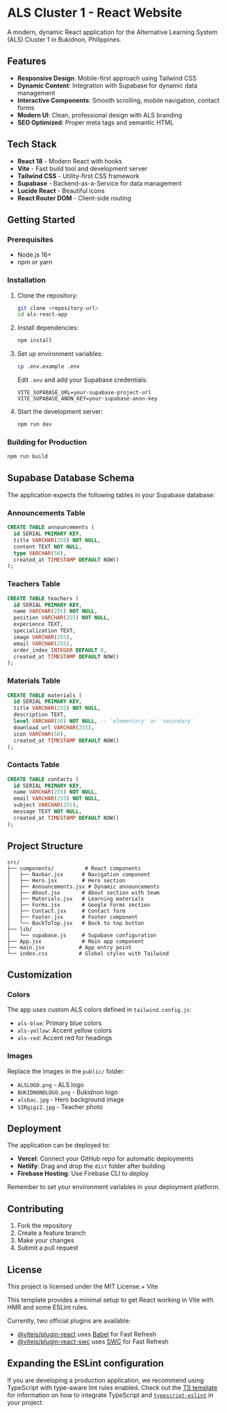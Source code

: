 # ALS Cluster 1 - React Website

A modern, dynamic React application for the Alternative Learning System (ALS) Cluster 1 in Bukidnon, Philippines.

## Features

- **Responsive Design**: Mobile-first approach using Tailwind CSS
- **Dynamic Content**: Integration with Supabase for dynamic data management
- **Interactive Components**: Smooth scrolling, mobile navigation, contact forms
- **Modern UI**: Clean, professional design with ALS branding
- **SEO Optimized**: Proper meta tags and semantic HTML

## Tech Stack

- **React 18** - Modern React with hooks
- **Vite** - Fast build tool and development server
- **Tailwind CSS** - Utility-first CSS framework
- **Supabase** - Backend-as-a-Service for data management
- **Lucide React** - Beautiful icons
- **React Router DOM** - Client-side routing

## Getting Started

### Prerequisites

- Node.js 16+ 
- npm or yarn

### Installation

1. Clone the repository:
   ```bash
   git clone <repository-url>
   cd als-react-app
   ```

2. Install dependencies:
   ```bash
   npm install
   ```

3. Set up environment variables:
   ```bash
   cp .env.example .env
   ```
   Edit `.env` and add your Supabase credentials:
   ```
   VITE_SUPABASE_URL=your-supabase-project-url
   VITE_SUPABASE_ANON_KEY=your-supabase-anon-key
   ```

4. Start the development server:
   ```bash
   npm run dev
   ```

### Building for Production

```bash
npm run build
```

## Supabase Database Schema

The application expects the following tables in your Supabase database:

### Announcements Table
```sql
CREATE TABLE announcements (
  id SERIAL PRIMARY KEY,
  title VARCHAR(255) NOT NULL,
  content TEXT NOT NULL,
  type VARCHAR(50),
  created_at TIMESTAMP DEFAULT NOW()
);
```

### Teachers Table
```sql
CREATE TABLE teachers (
  id SERIAL PRIMARY KEY,
  name VARCHAR(255) NOT NULL,
  position VARCHAR(255) NOT NULL,
  experience TEXT,
  specialization TEXT,
  image VARCHAR(255),
  email VARCHAR(255),
  order_index INTEGER DEFAULT 0,
  created_at TIMESTAMP DEFAULT NOW()
);
```

### Materials Table
```sql
CREATE TABLE materials (
  id SERIAL PRIMARY KEY,
  title VARCHAR(255) NOT NULL,
  description TEXT,
  level VARCHAR(50) NOT NULL, -- 'elementary' or 'secondary'
  download_url VARCHAR(255),
  icon VARCHAR(50),
  created_at TIMESTAMP DEFAULT NOW()
);
```

### Contacts Table
```sql
CREATE TABLE contacts (
  id SERIAL PRIMARY KEY,
  name VARCHAR(255) NOT NULL,
  email VARCHAR(255) NOT NULL,
  subject VARCHAR(255),
  message TEXT NOT NULL,
  created_at TIMESTAMP DEFAULT NOW()
);
```

## Project Structure

```
src/
├── components/          # React components
│   ├── Navbar.jsx      # Navigation component
│   ├── Hero.jsx        # Hero section
│   ├── Announcements.jsx # Dynamic announcements
│   ├── About.jsx       # About section with team
│   ├── Materials.jsx   # Learning materials
│   ├── Forms.jsx       # Google Forms section
│   ├── Contact.jsx     # Contact form
│   ├── Footer.jsx      # Footer component
│   └── BackToTop.jsx   # Back to top button
├── lib/
│   └── supabase.js     # Supabase configuration
├── App.jsx             # Main app component
├── main.jsx           # App entry point
└── index.css          # Global styles with Tailwind
```

## Customization

### Colors
The app uses custom ALS colors defined in `tailwind.config.js`:
- `als-blue`: Primary blue colors
- `als-yellow`: Accent yellow colors  
- `als-red`: Accent red for headings

### Images
Replace the images in the `public/` folder:
- `ALSLOGO.png` - ALS logo
- `BUKIDNONOLOGO.png` - Bukidnon logo
- `alsbac.jpg` - Hero background image
- `SIRgigi2.jpg` - Teacher photo

## Deployment

The application can be deployed to:
- **Vercel**: Connect your GitHub repo for automatic deployments
- **Netlify**: Drag and drop the `dist` folder after building
- **Firebase Hosting**: Use Firebase CLI to deploy

Remember to set your environment variables in your deployment platform.

## Contributing

1. Fork the repository
2. Create a feature branch
3. Make your changes
4. Submit a pull request

## License

This project is licensed under the MIT License.+ Vite

This template provides a minimal setup to get React working in Vite with HMR and some ESLint rules.

Currently, two official plugins are available:

- [@vitejs/plugin-react](https://github.com/vitejs/vite-plugin-react/blob/main/packages/plugin-react) uses [Babel](https://babeljs.io/) for Fast Refresh
- [@vitejs/plugin-react-swc](https://github.com/vitejs/vite-plugin-react/blob/main/packages/plugin-react-swc) uses [SWC](https://swc.rs/) for Fast Refresh

## Expanding the ESLint configuration

If you are developing a production application, we recommend using TypeScript with type-aware lint rules enabled. Check out the [TS template](https://github.com/vitejs/vite/tree/main/packages/create-vite/template-react-ts) for information on how to integrate TypeScript and [`typescript-eslint`](https://typescript-eslint.io) in your project.

